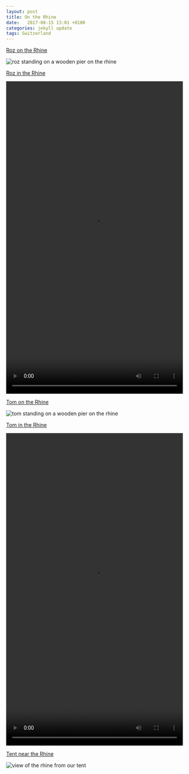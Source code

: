 ```yaml
---
layout: post
title: On the Rhine
date:   2017-08-15 13:01 +0100
categories: jekyll update
tags: Switzerland
---
```


[Roz on the Rhine](https://youtu.be/T1urq4Vb0XM?t=45s)

![roz standing on a wooden pier on the rhine](https://github.com/tombye/trexit/raw/gh-pages/assets/images/roz-on-the-rhine.jpg)

[Roz in the Rhine](https://youtu.be/T1urq4Vb0XM?t=45s)

<video src="https://github.com/tombye/trexit/raw/gh-pages/assets/images/roz-in-the-rhine.mp4" controls height="848" width="480" preload="metadata"><a href="https://github.com/tombye/trexit/raw/gh-pages/assets/images/roz-in-the-Rhine.mp4">Download this video</a></video>

[Tom on the Rhine](https://youtu.be/T1urq4Vb0XM?t=45s)

![tom standing on a wooden pier on the rhine](https://github.com/tombye/trexit/raw/gh-pages/assets/images/tom-on-the-rhine.jpg)

[Tom in the Rhine](https://youtu.be/T1urq4Vb0XM?t=45s)

<video src="https://github.com/tombye/trexit/raw/gh-pages/assets/images/tom-in-the-rhine.mp4" controls height="848" width="480" preload="metadata"><a href="https://github.com/tombye/trexit/raw/gh-pages/assets/images/tom-in-the-rhine.mp4">Download this video</a></video>

[Tent near the Rhine](https://youtu.be/T1urq4Vb0XM?t=45s)

![view of the rhine from our tent](https://github.com/tombye/trexit/raw/gh-pages/assets/images/the-rhine-from-our-tent.jpg)
